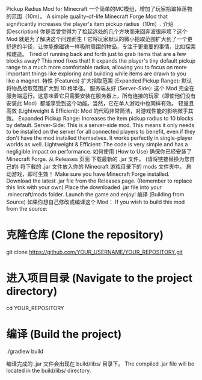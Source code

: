 Pickup Radius Mod for Minecraft
一个简单的MC模组，增加了玩家拾取掉落物的范围（10m）。
A simple quality-of-life Minecraft Forge Mod that significantly increases the player's item pickup radius（10m）.
介绍 (Description)
你是否曾觉得为了捡起远处的几个方块而来回奔波很麻烦？这个 Mod 就是为了解决这个问题而生！它将玩家默认的微小拾取范围扩大到了一个更舒适的半径，让你能像磁铁一样吸附周围的物品，专注于更重要的事情，比如探索和建造。
Tired of running back and forth just to grab items that are a few blocks away? This mod fixes that! It expands the player's tiny default pickup range to a much more comfortable radius, allowing you to focus on more important things like exploring and building while items are drawn to you like a magnet.
特性 (Features)
扩大拾取范围 (Expanded Pickup Range): 默认将物品拾取范围扩大到 10 格半径。
服务端友好 (Server-Side): 这个 Mod 完全在服务端运行。这意味着它只需要安装在服务器上，所有连接的玩家（即使他们没有安装此 Mod）都能享受到这个功能。当然，它在单人游戏中也同样有效。
轻量且高效 (Lightweight & Efficient): Mod 的代码非常简洁，对游戏性能的影响微乎其微。
Expanded Pickup Range: Increases the item pickup radius to 10 blocks by default.
Server-Side: This is a server-side mod. This means it only needs to be installed on the server for all connected players to benefit, even if they don't have the mod installed themselves. It works perfectly in single-player worlds as well.
Lightweight & Efficient: The code is very simple and has a negligible impact on performance.
如何使用 (How to Use)
确保你已经安装了 Minecraft Forge.
从 Releases 页面 下载最新的 .jar 文件。 (请将链接替换为您自己的)
将下载的 .jar 文件放入你的 Minecraft 游戏目录下的 mods 文件夹中。
启动游戏，即可生效！
Make sure you have Minecraft Forge installed.
Download the latest .jar file from the Releases page. (Remember to replace this link with your own)
Place the downloaded .jar file into your .minecraft/mods folder.
Launch the game and enjoy!
编译 (Building from Source)
如果你想自己修改或编译这个 Mod：
If you wish to build this mod from the source:
# 克隆仓库 (Clone the repository)
git clone https://github.com/YOUR_USERNAME/YOUR_REPOSITORY.git

# 进入项目目录 (Navigate to the project directory)
cd YOUR_REPOSITORY

# 编译 (Build the project)
./gradlew build


编译完成的 .jar 文件会出现在 build/libs/ 目录下。
The compiled .jar file will be located in the build/libs/ directory.
